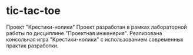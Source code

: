 # tic-tac-toe
Проект "Крестики-нолики"
Проект разработан в рамках лабораторной работы по дисциплине "Проектная инженерия". Реализована консольная игра "Крестики-нолики" с использованием современных практик разработки.
